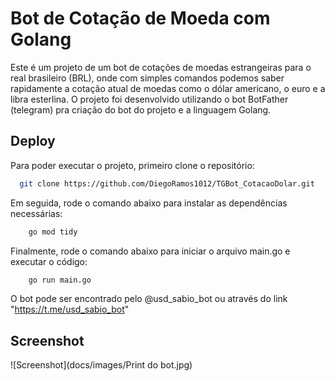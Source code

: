 
# Bot de Cotação de Moeda com Golang

Este é um projeto de um bot de cotações de moedas estrangeiras para o real brasileiro (BRL), onde com simples comandos podemos saber rapidamente a cotação atual de moedas como o dólar americano, o euro e a libra esterlina. O projeto foi desenvolvido utilizando o bot BotFather (telegram) pra criação do bot do projeto e a linguagem Golang.

## Deploy

Para poder executar o projeto, primeiro clone o repositório:

```bash
  git clone https://github.com/DiegoRamos1012/TGBot_CotacaoDolar.git
```

Em seguida, rode o comando abaixo para instalar as dependências necessárias:

```bash
    go mod tidy
```

Finalmente, rode o comando abaixo para iniciar o arquivo main.go e executar o código:

```bash
    go run main.go
```
O bot pode ser encontrado pelo @usd_sabio_bot ou através do link "https://t.me/usd_sabio_bot"

## Screenshot

![Screenshot](docs/images/Print do bot.jpg)

